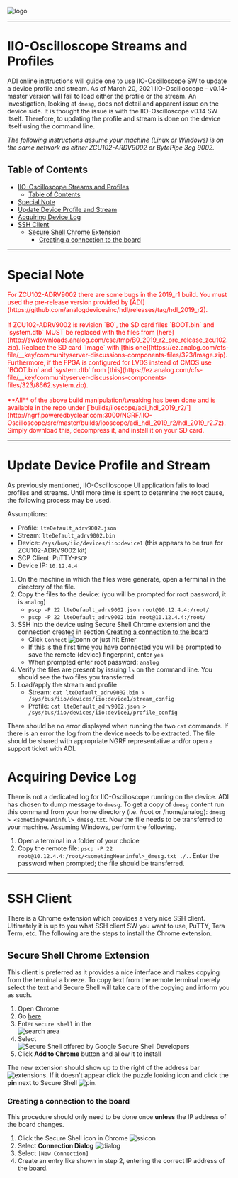 ![logo](../docs/images/ngrf_logo.png)

---

# IIO-Oscilloscope Streams and Profiles
ADI online instructions will guide one to use IIO-Oscilloscope SW to update a device profile and stream.  As of March 20, 2021 IIO-Oscilloscope - v0.14-master version will fail to load either the profile or the stream.  An investigation, looking at `dmesg`, does not detail and apparent issue on the device side.  It is thought the issue is with the IIO-Oscilloscope v0.14 SW itself.  Therefore, to updating the profile and stream is done on the device itself using the command line.

*The following instructions assume your machine (Linux or Windows) is on the same network as either ZCU102-ARDV9002 or BytePipe 3cg 9002.*

## Table of Contents
- [IIO-Oscilloscope Streams and Profiles](#iio-oscilloscope-streams-and-profiles)
  - [Table of Contents](#table-of-contents)
- [Special Note](#special-note)
- [Update Device Profile and Stream](#update-device-profile-and-stream)
- [Acquiring Device Log](#acquiring-device-log)
- [SSH Client](#ssh-client)
  - [Secure Shell Chrome Extension](#secure-shell-chrome-extension)
    - [Creating a connection to the board](#creating-a-connection-to-the-board)

---

# Special Note

<span style="color:red">
For ZCU102-ADRV9002 there are some bugs in the 2019_r1 build.  You must used the pre-release version provided by [ADI](https://github.com/analogdevicesinc/hdl/releases/tag/hdl_2019_r2). </span> 
<br><br>
<span style="color:red">
If ZCU102-ADRV9002 is revision `B0`, the SD card files  `BOOT.bin` and `system.dtb` MUST be replaced with the files from [here](http://swdownloads.analog.com/cse/tmp/B0_2019_r2_pre_release_zcu102.zip).  Replace the SD card `Image` with [this one](https://ez.analog.com/cfs-file/__key/communityserver-discussions-components-files/323/Image.zip).  Furthermore, if the FPGA is configured for LVDS instead of CMOS use `BOOT.bin` and `system.dtb` from [this](https://ez.analog.com/cfs-file/__key/communityserver-discussions-components-files/323/8662.system.zip).</span> 
<br><br>
<span style="color:red">
**All** of the above build manipulation/tweaking has been done and is available in the repo under [`builds/iioscope/adi_hdl_2019_r2/`](http://ngrf.poweredbyclear.com:3000/NGRF/IIO-Oscilloscope/src/master/builds/iooscope/adi_hdl_2019_r2/hdl_2019_r2.7z).  Simply download this, decompress it, and install it on your SD card.</span> 

---

# Update Device Profile and Stream
As previously mentioned, IIO-Oscilloscope UI application fails to load profiles and streams.  Until more time is spent to determine the root cause, the following process may be used.

Assumptions:  
- Profile:  `lteDefault_adrv9002.json`
- Stream:  `lteDefault_adrv9002.bin`
- Device: `/sys/bus/iio/devices/iio:device1` (this appears to be true for ZCU102-ADRV9002 kit)
- SCP Client:  PuTTY-`PSCP`
- Device IP: `10.12.4.4`

1. On the machine in which the files were generate, open a terminal in the directory of the file.
2. Copy the files to the device: (you will be prompted for root password, it is `analog`)
    - `pscp -P 22 lteDefault_adrv9002.json root@10.12.4.4:/root/`
    - `pscp -P 22 lteDefault_adrv9002.bin root@10.12.4.4:/root/`
3. SSH into the device using Secure Shell Chrome extension and the connection created in section [Creating a connection to the board](#creating-a-connection-to-the-board) 
    -  Click `Connect` ![conn](../docs/images/sshConn.png) or just hit Enter
    -  If this is the first time you have connected you will be prompted to save the remote (device) fingerprint, enter `yes`
    -  When prompted enter root password: `analog`
4. Verify the files are present by issuing `ls` on the command line.  You should see the two files you transferred
5. Load/apply the stream and profile
    - Stream: `cat lteDefault_adrv9002.bin > /sys/bus/iio/devices/iio:device1/stream_config`
    - Profile: `cat lteDefault_adrv9002.json > /sys/bus/iio/devices/iio:device1/profile_config`
    
    
There should be no error displayed when running the two `cat` commands.  If there is an error the log from the device needs to be extracted.  The file should be shared with appropriate NGRF representative and/or open a support ticket with ADI.

#  Acquiring Device Log
There is not a dedicated log for IIO-Oscilloscope running on the device.  ADI has chosen to dump message to `dmesg`.  To get a copy of `dmesg` content run this command from your home directory (i.e. /root or /home/analog): `dmesg > <sometingMeaninful>_dmesg.txt`.  Now the file needs to be transferred to your machine.  Assuming Windows, perform the following.

1. Open a terminal in a folder of your choice
2. Copy the remote file:  `pscp -P 22 root@10.12.4.4:/root/<sometingMeaninful>_dmesg.txt ./.`.  Enter the password when prompted; the file should be transferred.

---

# SSH Client
There is a Chrome extension which provides a very nice SSH client.  Ultimately it is up to you what SSH client SW you want to use, PuTTY, Tera Term, etc.  The following are the steps to install the Chrome extension.

## Secure Shell Chrome Extension
This client is preferred as it provides a nice interface and makes copying from the terminal a breeze.  To copy text from the remote terminal merely select the text and Secure Shell will take care of the copying and inform you as such.

1. Open Chrome
2. Go [here](https://chrome.google.com/webstore/category/extensions?hl=en)
3. Enter `secure shell` in the <br>![search area](../docs/images/chromeExtSearch.png)
4. Select <br>![Secure Shell offered by `Google Secure Shell Developers`](../docs/images/secureshell.png)
5. Click **Add to Chrome** button and allow it to install

The new extension should show up to the right of the address bar ![extensions](../docs/images/chromeExtBar.png).  If it doesn't appear click the puzzle looking icon and click the **pin** next to Secure Shell ![pin](../docs/images/pinsecureShell.png).

### Creating a connection to the board
This procedure should only need to be done once **unless** the IP address of the board changes.

1. Click the Secure Shell icon in Chrome ![ssicon](../docs/images/ssIcon.png)
2. Select **Connection Dialog** ![dialog](../docs/images/ssconnDialog.png)
3. Select `[New Connection]`
4. Create an entry like shown in step 2, entering the correct IP address of the board.


